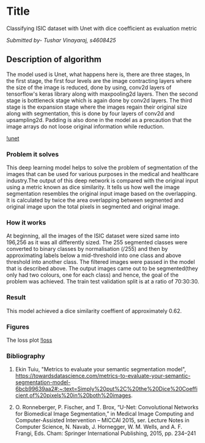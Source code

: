 # Title
Classifying ISIC dataset with Unet with dice coefficient as evaluation metric

*Submitted by- Tushar Vinayaraj, s4608425*

## Description of algorithm
The model used is Unet, what happens here is, there are three stages, In the first stage, the first four levels are the image contracting layers where the size of the image is reduced, done by using, conv2d layers of tensorflow's keras library along with maxpooling2d layers. Then the second stage is bottleneck stage which is again done by conv2d layers. The third stage is the expansion stage where the images regain their original size along with segmentation, this is done by four layers of conv2d and upsampling2d. Padding is also done in the model as a precaution that the image arrays do not loose original information while reduction.

[!unet](https://github.com/tusharvinayaraj/PatternFlow/blob/topic-recognition/recognition/s4608425/resources/loss.PNG)


### Problem it solves
This deep learning model helps to solve the problem of segmentation of the images that can be used for various purposes in the medical and healthcare industry.The output of this deep network is compared with the original input using a metric known as dice similarity. It tells us how well the image segmentation resembles the original input image based on the overlapping. It is calculated by twice the area overlapping between segmented and original image upon the total pixels in segmented and original image. 

### How it works
At beginning, all the images of the ISIC dataset were sized same into 196,256 as it was all differently sized. The 255 segmented classes were converted to binary classes by normalisation (/255) and then by approximating labels below a mid-threshold into one class and above threshold into another class. The filtered images were passed in the model that is described above. The output images came out to be segmented(they only had two colours, one for each class) and hence, the goal of the problem was achieved. The train test validation split is at a ratio of 70:30:30.

### Result
This model achieved a dice similarity coeffient of approximately 0.62.

### Figures
The loss plot
[!loss](resources/tresult.PNG)


### Bibliography
1. Ekin Tuiu, "Metrics to evaluate your semantic segmentation model", https://towardsdatascience.com/metrics-to-evaluate-your-semantic-segmentation-model-6bcb99639aa2#:~:text=Simply%20put%2C%20the%20Dice%20Coefficient,of%20pixels%20in%20both%20images.

2. O. Ronneberger, P. Fischer, and T. Brox, “U-Net: Convolutional Networks for Biomedical Image Segmentation,” in Medical Image Computing and Computer-Assisted Intervention – MICCAI 2015, ser. Lecture Notes in
Computer Science, N. Navab, J. Hornegger, W. M. Wells, and A. F. Frangi, Eds. Cham: Springer International Publishing, 2015, pp. 234–241


